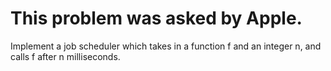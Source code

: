 # This problem was asked by Apple.

Implement a job scheduler which takes in a function f and an integer n, and calls f after n milliseconds.